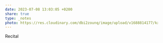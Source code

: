 ```yaml
---
date: 2023-07-08 13:03:05 +0200
share: true
type: _notes
photo: https://res.cloudinary.com/dbi2zounq/image/upload/v1688814177/kx4yfynsgf49cqf51srn.jpg
---
```

Recital
